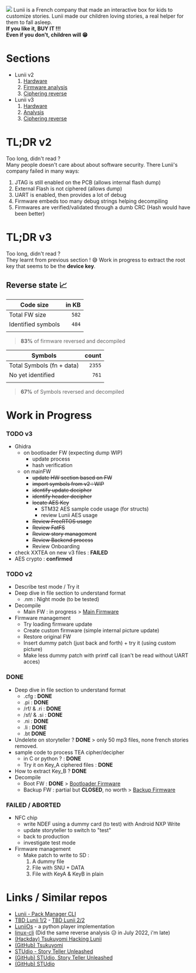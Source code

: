 
![](resources/StoryTeller.avif)
Lunii is a French company that made an interactive box for kids to customize stories. Lunii made our children loving stories, a real helper for them to fall asleep.  
 **If you like it, BUY IT !!!  
Even if you don't, children will 😁**

# Sections

* Lunii v2
   1. [Hardware](HARDWARE_v2.md)
   2. [Firmware analysis](ANALYSIS_v2.md)
   3. [Ciphering reverse](CIPHERING_v2.md)
* Lunii v3
   1. [Hardware](HARDWARE_v3.md)
   2. [Analysis](ANALYSIS_v3.md)
   3. [Ciphering reverse](CIPHERING_v3.md)


# TL;DR v2
Too long, didn't read ?    
Many people doesn't care about about software security. There Lunii's company failed in many ways:
1. JTAG is still enabled on the PCB (allows internal flash dump)
2. External Flash is not ciphered (allows dump)
3. UART is enabled, then provides a lot of debug
4. Firmware embeds too many debug strings helping decompiling
5. Firmwares are verified/validated through a dumb CRC (Hash would have been better)

# TL;DR v3
Too long, didn't read ?    
They learnt from previous section ! 😅
Work in progress to extract the root key that seems to be the **device key**.

## Reverse state 📈  

| Code size | in KB |
| - | -: |
| Total FW size  | `582` |
| Identified symbols | `484` |
|  |  |
> **83%** of firmware reversed and decompiled

| Symbols | count |
| - | -: |
| Total Symbols (fn + data) | `2355` |
| No yet identified | `761` |
|  |  |
> **67%** of Symbols reversed and decompiled

# Work in Progress

### TODO v3
* Ghidra
  * on bootloader FW (expecting dump WIP)
    * update process
    * hash verification
  * on mainFW
    * ~~update HW section based on FW~~
    * ~~import symbols from v2 : WIP~~
    * ~~identify update decipher~~
    * ~~identify header decipher~~
    * ~~locate AES Key~~
      * STM32 AES sample code usage (for structs)
      * review Lunii AES usage
    * ~~Review FreeRTOS usage~~
    * ~~Review FatFS~~
    * ~~Review story management~~
    * ~~Review Backend process~~
    * Review Onboarding
* check XXTEA on new v3 files : **FAILED**
* AES crypto : **confirmed**

### TODO v2
* Describe test mode / Try it
* Deep dive in file section to understand format
  * .nm : Night mode (to be tested)
* Decompile 
  * Main FW : in progress > [Main Firmware](ANALYSIS.md#main-firmware) 
* Firmware management
  * Try loading firmware update
  * Create custom firmware (simple internal picture update)
  * Restore original FW
  * Insert dummy patch (just back and forth) + try it (using custom picture)
  * Make less dummy patch with printf call (can't be read without UART acces)

### DONE
* Deep dive in file section to understand format
  * .cfg : **DONE**
  * .pi : **DONE**
  * /rf/ & .ri  : **DONE**
  * /sf/ & .si : **DONE**
  * .ni : **DONE**
  * .li : **DONE**
  * .bt **DONE**
* Undelete on storyteller ? **DONE** > only 50 mp3 files, none french stories removed.
* sample code to process TEA cipher/decipher
  * in C or python ? : **DONE**
  * Try it on Key_A ciphered files : **DONE**
* How to extract Key_B ? **DONE**
* Decompile 
  * Boot FW : **DONE** > [Bootloader Firmware](ANALYSIS.md#bootloader-firmware) 
  * Backup FW : partial but **CLOSED**, no worth > [Backup Firmware](ANALYSIS.md#backup-firmware) 

### FAILED / ABORTED
* NFC chip
  * write NDEF using a dummy card (to test) with Android NXP Write
  * update storyteller to switch to "test"
  * back to production
  * investigate test mode
* Firmware management
  * Make patch to write to SD :
    1.  A dummy file
    2.  File with SNU + DATA
    3.  File with KeyA & KeyB in plain
  
# Links / Similar repos
* [Lunii - Pack Manager CLI](https://github.com/o-daneel/Lunii.PACKS)
* [TBD Lunii 1/2](https://www.youtube.com/watch?v=ZeYKieOIsC8&t=9s) - [TBD Lunii 2/2](https://www.youtube.com/watch?v=GItJg34bOk0)
* [LuniiOs](https://github.com/bastien8060/Lumiios) - a python player implementation
* [linux-cli](https://github.com/Wameuh/lunii-cli) (Did the same reverse analysis 😥 in July 2022, i'm late)
* [(Hackday) Tsukuyomi Hacking Lunii](https://hackaday.io/project/167629-tsukuyomi)
* [(GitHub) Tsukuyomi](https://github.com/danksz/tsukuyomi)
* [STUdio - Story Teller Unleashed](https://marian-m12l.github.io/studio-website/)
* [(GitHub) STUdio, Story Teller Unleashed](https://github.com/marian-m12l/studio)
* [(GitHub) STUdio ](https://github.com/marian-m12l/studio/wiki/Documentation)